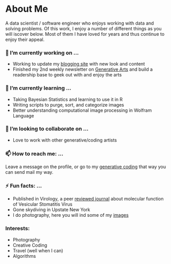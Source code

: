 
# About Me 
A data scientist / software engineer who enjoys working with data and solving problems. Of this work, I enjoy a number of different things as you will iscover below. Most of them I have loved for years and thus continue to enjoy their appeal. 

 
### 🔭 I’m currently working on ...
* Working to update my [blogging site](https://www.cbayes.com) with new look and content
* Finished my 2nd weekly newsletter on [Generative Arts](https://generative.substack.com/p/generative-arts-weekly-002?r=58kr3&utm_campaign=post&utm_medium=web&utm_source=copy) and build a readership base to geek out with and enjoy the arts

### 🌱 I’m currently learning ...
* Taking Bayesian Statistics and learning to use it in R  
* Writing scripts to purge, sort, and categorize images 
* Better understanding computational image processing in Wolfram Language

### 👯 I’m looking to collaborate on ...
* Love to work with other generative/coding artists 

### 📫 How to reach me: ...
Leave a message on the profile, or go to my [generative coding](https://www.generativecollective.com) that way you can send mail my way. 

### ⚡ Fun facts: ...
* Published in Virology, a peer [reviewed journal](https://pubmed.ncbi.nlm.nih.gov/27643886/) about molecular function of Vesicular Stomatitis Virus
* Gone skydiving in Upstate New York 
* I do photography, here you will ind some of my [images](https://unsplash.com/@cdr6934)


### Interests: 
* Photography
* Creative Coding
* Travel (well when I can)
* Algorithms 
